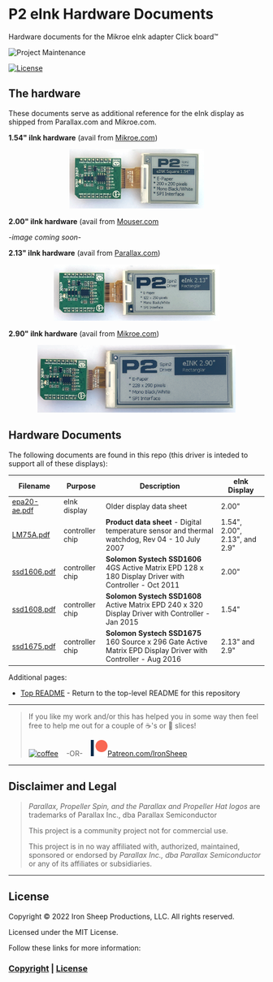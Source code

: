 # P2 eInk Hardware Documents
Hardware documents for the Mikroe eInk adapter Click board™

![Project Maintenance][maintenance-shield]

[![License][license-shield]](LICENSE)


## The hardware

These documents serve as additional reference for the eInk display as shipped from Parallax.com and Mikroe.com. 

**1.54" iInk hardware** (avail from [Mikroe.com](https://www.mikroe.com/e-paper-bundle-1))
<p align="center">
  <img src="../Images/eink_154.jpg" width="265">
</p>

**2.00" iInk hardware** (avail from [Mouser.com](https://www.mouser.com/ProductDetail/Display-Visions/EA-EPA20-A?qs=EU6FO9ffTwdcD%252BcseurWVQ%3D%3D)

*-image coming soon-*

**2.13" iInk hardware** (avail from [Parallax.com](https://www.parallax.com/product/eink-click-e-paper-bundle-2/))
<p align="center">
  <img src="../Images/eink_213.jpg" width="327">
</p>

**2.90" iInk hardware** (avail from [Mikroe.com](https://www.mikroe.com/e-paper-bundle-3))
<p align="center">
  <img src="../Images/eink_290.jpg" width="390">
</p>

## Hardware Documents

The following documents are found in this repo (this driver is inteded to support all of these displays):

| Filename | Purpose | Description | eInk Display
| --- | --- | --- | --- |
| [epa20-ae.pdf](epa20-ae.pdf) | eInk display | Older display data sheet | 2.00"
| [LM75A.pdf](LM75A.pdf) | controller chip | **Product data sheet** - Digital temperature sensor and thermal watchdog, Rev 04 - 10 July 2007 | 1.54", 2.00", 2.13", and 2.9"
| [ssd1606.pdf](ssd1606.pdf) | controller chip | **Solomon Systech SSD1606** 4GS Active Matrix EPD 128 x 180 Display Driver with Controller - Oct 2011 | 2.00"
| [ssd1608.pdf](ssd1608.pdf) | controller chip | **Solomon Systech SSD1608** Active Matrix EPD 240 x 320 Display Driver with Controller - Jan 2015 | 1.54"
| [ssd1675.pdf](ssd1675.pdf) | controller chip | **Solomon Systech SSD1675** 160 Source x 296 Gate Active Matrix EPD Display Driver with Controller - Aug 2016 | 2.13" and 2.9"



Additional pages:

- [Top README](https://github.com/ironsheep/P2-Click-eInk) - Return to the top-level README for this repository



---

> If you like my work and/or this has helped you in some way then feel free to help me out for a couple of :coffee:'s or :pizza: slices!
>
> [![coffee](https://www.buymeacoffee.com/assets/img/custom_images/black_img.png)](https://www.buymeacoffee.com/ironsheep) &nbsp;&nbsp; -OR- &nbsp;&nbsp; [![Patreon](../Images/patreon.png)](https://www.patreon.com/IronSheep?fan_landing=true)[Patreon.com/IronSheep](https://www.patreon.com/IronSheep?fan_landing=true)

---

## Disclaimer and Legal

> *Parallax, Propeller Spin, and the Parallax and Propeller Hat logos* are trademarks of Parallax Inc., dba Parallax Semiconductor
>
> This project is a community project not for commercial use.
>
> This project is in no way affiliated with, authorized, maintained, sponsored or endorsed by *Parallax Inc., dba Parallax Semiconductor* or any of its affiliates or subsidiaries.

---

## License

Copyright © 2022 Iron Sheep Productions, LLC. All rights reserved.

Licensed under the MIT License.

Follow these links for more information:

### [Copyright](../copyright) | [License](../LICENSE)

[maintenance-shield]: https://img.shields.io/badge/maintainer-stephen%40ironsheep%2ebiz-blue.svg?style=for-the-badge

[license-shield]: https://camo.githubusercontent.com/bc04f96d911ea5f6e3b00e44fc0731ea74c8e1e9/68747470733a2f2f696d672e736869656c64732e696f2f6769746875622f6c6963656e73652f69616e74726963682f746578742d646976696465722d726f772e7376673f7374796c653d666f722d7468652d6261646765
